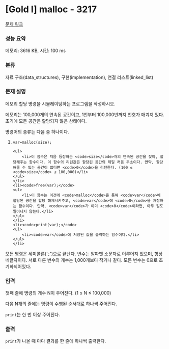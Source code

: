 # [Gold I] malloc - 3217 

[문제 링크](https://www.acmicpc.net/problem/3217) 

### 성능 요약

메모리: 3616 KB, 시간: 100 ms

### 분류

자료 구조(data_structures), 구현(implementation), 연결 리스트(linked_list)

### 문제 설명

<p>메모리 할당 명령을 시뮬레이팅하는 프로그램을 작성하시오.</p>

<p>메모리는 100,000개의 연속된 공간이고, 1번부터 100,000번까지 번호가 매겨져 있다. 초기에 모든 공간은 할당되지 않은 상태이다.</p>

<p>명령어의 종류는 다음 중 하나이다.</p>

<ol>
	<li><code>var=malloc(size);</code>

	<ul>
		<li>이 함수은 처음 등장하는 <code>size</code>개의 연속된 공간을 찾아, 할당해주는 함수이다. 이 함수의 리턴값은 할당된 공간의 제일 처음 주소이다. 만약, 할당해줄 수 있는 공간이 없다면 <code>0</code>을 리턴한다. (100 ≤ <code>size</code> ≤ 100,000)</li>
	</ul>
	</li>
	<li><code>free(var);</code>
	<ul>
		<li>이 함수는 이전에 <code>malloc</code>을 통해 <code>var</code>에 할당된 공간을 할당 해제시켜주고, <code>var</code>에 <code>0</code>을 저장하는 함수이다. 만약, <code>var</code>가 이미 <code>0</code>이라면, 아무 일도 일어나지 않는다.</li>
	</ul>
	</li>
	<li><code>print(var);</code>
	<ul>
		<li><code>var</code>에 저장된 값을 출력하는 함수이다.</li>
	</ul>
	</li>
</ol>

<p>모든 명령은 세미콜론('<code>;</code>')으로 끝난다. 변수는 알파벳 소문자로 이루어져 있으며, 항상 네글자이다. 서로 다른 변수의 개수는 1,000개보다 작거나 같다. 모든 변수는 0으로 초기화되어있다.</p>

### 입력 

 <p>첫째 줄에 명령의 개수 N이 주어진다. (1 ≤ N ≤ 100,000)</p>

<p>다음 N개의 줄에는 명령이 수행된 순서대로 하나씩 주어진다.</p>

<p><code>print</code>는 한 번 이상 주어진다.</p>

### 출력 

 <p><code>print</code>가 나올 때 마다 결과를 한 줄에 하나씩 출력한다.</p>

